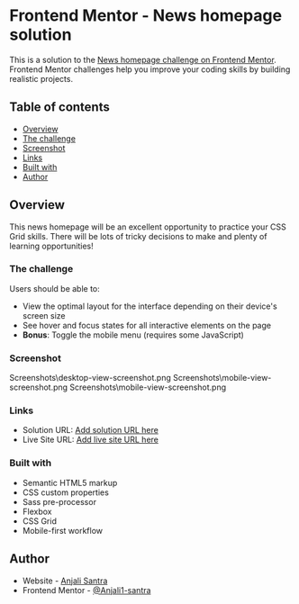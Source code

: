 # Frontend Mentor - News homepage solution

This is a solution to the [News homepage challenge on Frontend Mentor](https://www.frontendmentor.io/challenges/news-homepage-H6SWTa1MFl). Frontend Mentor challenges help you improve your coding skills by building realistic projects.

## Table of contents

- [Overview](#overview)
- [The challenge](#the-challenge)
- [Screenshot](#screenshot)
- [Links](#links)
- [Built with](#built-with)
- [Author](#author)

## Overview

This news homepage will be an excellent opportunity to practice your CSS Grid skills. There will be lots of tricky decisions to make and plenty of learning opportunities!

### The challenge

Users should be able to:

- View the optimal layout for the interface depending on their device's screen size
- See hover and focus states for all interactive elements on the page
- **Bonus**: Toggle the mobile menu (requires some JavaScript)

### Screenshot

Screenshots\desktop-view-screenshot.png
Screenshots\mobile-view-screenshot.png
Screenshots\mobile-view-screenshot.png

### Links

- Solution URL: [Add solution URL here](https://your-solution-url.com)
- Live Site URL: [Add live site URL here](https://your-live-site-url.com)

### Built with

- Semantic HTML5 markup
- CSS custom properties
- Sass pre-processor
- Flexbox
- CSS Grid
- Mobile-first workflow

## Author

- Website - [Anjali Santra](https://app.netlify.com/teams/anjali1-santra/overview)
- Frontend Mentor - [@Anjali1-santra](https://www.frontendmentor.io/profile/Anjali1-santra)
